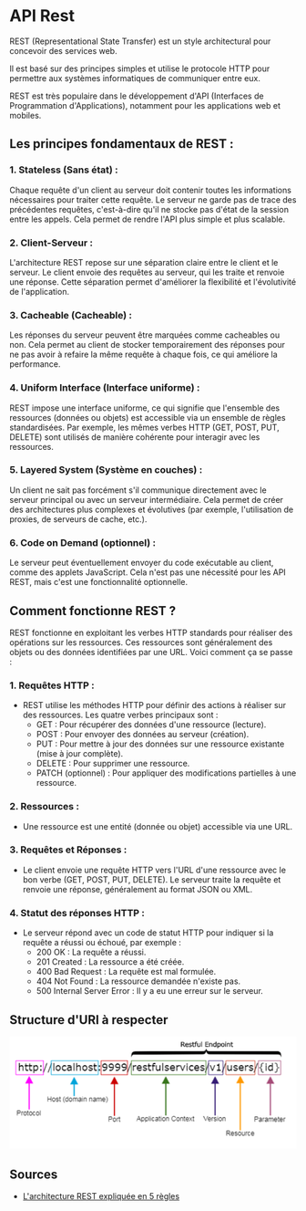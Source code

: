 # API Rest

REST (Representational State Transfer) est un style architectural pour concevoir des services web.

Il est basé sur des principes simples et utilise le protocole HTTP pour permettre aux systèmes informatiques de communiquer entre eux.

REST est très populaire dans le développement d'API (Interfaces de Programmation d'Applications), notamment pour les applications web et mobiles.

## Les principes fondamentaux de REST :

### 1. **Stateless (Sans état) :**

Chaque requête d'un client au serveur doit contenir toutes les informations nécessaires pour traiter cette requête. Le serveur ne garde pas de trace des précédentes requêtes, c'est-à-dire qu'il ne stocke pas d'état de la session entre les appels. Cela permet de rendre l'API plus simple et plus scalable.

### 2. **Client-Serveur :**

L'architecture REST repose sur une séparation claire entre le client et le serveur. Le client envoie des requêtes au serveur, qui les traite et renvoie une réponse. Cette séparation permet d'améliorer la flexibilité et l'évolutivité de l'application.

### 3. **Cacheable (Cacheable) :**

Les réponses du serveur peuvent être marquées comme cacheables ou non. Cela permet au client de stocker temporairement des réponses pour ne pas avoir à refaire la même requête à chaque fois, ce qui améliore la performance.

### 4. **Uniform Interface (Interface uniforme) :**

REST impose une interface uniforme, ce qui signifie que l'ensemble des ressources (données ou objets) est accessible via un ensemble de règles standardisées. Par exemple, les mêmes verbes HTTP (GET, POST, PUT, DELETE) sont utilisés de manière cohérente pour interagir avec les ressources.

### 5. **Layered System (Système en couches) :**

Un client ne sait pas forcément s'il communique directement avec le serveur principal ou avec un serveur intermédiaire. Cela permet de créer des architectures plus complexes et évolutives (par exemple, l'utilisation de proxies, de serveurs de cache, etc.).

### 6. **Code on Demand (optionnel) :**

Le serveur peut éventuellement envoyer du code exécutable au client, comme des applets JavaScript. Cela n'est pas une nécessité pour les API REST, mais c'est une fonctionnalité optionnelle.

## Comment fonctionne REST ?

REST fonctionne en exploitant les verbes HTTP standards pour réaliser des opérations sur les ressources. Ces ressources sont généralement des objets ou des données identifiées par une URL. Voici comment ça se passe :

### 1. Requêtes HTTP :

- REST utilise les méthodes HTTP pour définir des actions à réaliser sur des ressources. Les quatre verbes principaux sont :
    - GET : Pour récupérer des données d'une ressource (lecture).
    - POST : Pour envoyer des données au serveur (création).
    - PUT : Pour mettre à jour des données sur une ressource existante (mise à jour complète).
    - DELETE : Pour supprimer une ressource.
    - PATCH (optionnel) : Pour appliquer des modifications partielles à une ressource.

### 2. Ressources :

- Une ressource est une entité (donnée ou objet) accessible via une URL.

### 3. Requêtes et Réponses :

- Le client envoie une requête HTTP vers l'URL d'une ressource avec le bon verbe (GET, POST, PUT, DELETE). Le serveur traite la requête et renvoie une réponse, généralement au format JSON ou XML.

### 4. Statut des réponses HTTP :

- Le serveur répond avec un code de statut HTTP pour indiquer si la requête a réussi ou échoué, par exemple :
    - 200 OK : La requête a réussi.
    - 201 Created : La ressource a été créée.
    - 400 Bad Request : La requête est mal formulée.
    - 404 Not Found : La ressource demandée n'existe pas.
    - 500 Internal Server Error : Il y a eu une erreur sur le serveur.


## Structure d'URI à respecter

![URI](URI.png "URI")

## Sources 

- [L'architecture REST expliquée en 5 règles](https://www.nicolashachet.com/blog/developpement-php/larchitecture-rest-expliquee-en-5-regles/)